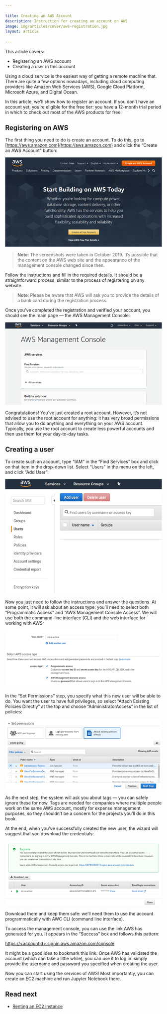 ```yaml
---

title: Creating an AWS Account
description: Instruction for creating an account on AWS
image: img/articles/cover/aws-registration.jpg
layout: article

---
```


This article covers:

*   Registering an AWS account
*   Creating a user in this account

Using a cloud service is the easiest way of getting a remote machine that. There are quite a few options nowadays, including cloud computing providers like Amazon Web Services (AWS), Google Cloud Platform, Microsoft Azure, and Digital Ocean.

In this article, we'll show how to register an account.
If you don’t have an account yet, you’re eligible for the free tier: you have a 12-month trial period in which to check out most of the AWS products for free.


## Registering on AWS

The first thing you need to do is create an account. To do this, go to [https://aws.amazon.com](https://aws.amazon.com) and click the “Create an AWS Account” button:

<img class="img-fluid" src="/img/articles/aws/registration.png">

> **Note**:
> The screenshots were taken in October 2019. It’s possible that the content on the AWS web site and the appearance of the management console changed since then.

Follow the instructions and fill in the required details. It should be a straightforward process, similar to the process of registering on any website. 

> **Note**: 
> Please be aware that AWS will ask you to provide the details of a bank card during the registration process.

Once you’ve completed the registration and verified your account, you should see the main page — the AWS Management Console:

<img class="img-fluid" src="/img/articles/aws/console.png">


Congratulations! You’ve just created a root account. However, it’s not advised to use the root account for anything: it has very broad permissions that allow you to do anything and everything on your AWS account. Typically, you use the root account to create less powerful accounts and then use them for your day-to-day tasks.


## Creating a user

To create such an account, type “IAM” in the “Find Services” box and click on that item in the drop-down list. Select “Users” in the menu on the left, and click “Add User”:

<img class="img-fluid img-border" src="/img/articles/aws/iam.png">


Now you just need to follow the instructions and answer the questions. At some point, it will ask about an access type: you’ll need to select both “Programmatic Access” and “AWS Management Console Access”. We will use both the command-line interface (CLI) and the web interface for working with AWS:


<img class="img-fluid img-border" src="/img/articles/aws/user.png">


In the “Set Permissions” step, you specify what this new user will be able to do. You want the user to have full privileges, so select “Attach Existing Policies Directly” at the top and choose “AdministratorAccess” in the list of policies:

<img class="img-fluid img-border" src="/img/articles/aws/user-permissions.png">

As the next step, the system will ask you about tags — you can safely ignore these for now. Tags are needed for companies where multiple people work on the same AWS account, mostly for expense management purposes, so they shouldn’t be a concern for the projects you’ll do in this book. 

At the end, when you’ve successfully created the new user, the wizard will suggest that you download the credentials:

<img class="img-fluid img-border" src="/img/articles/aws/user-credentials.png">


Download them and keep them safe: we’ll need them to use the account programmatically with AWC CLI (command line interface).

To access the management console, you can use the link AWS has generated for you. It appears in the “Success” box and follows this pattern:

<span style="text-decoration:underline;">https://&lt;accountid&gt;.signin.aws.amazon.com/console</span>

It might be a good idea to bookmark this link. Once AWS has validated the account (which can take a little while), you can use it to log in: simply provide the username and password you specified when creating the user.

Now you can start using the services of AWS!
Most importantly, you can create an EC2 machine and run Jupyter Notebook there.


## Read next

* [Renting an EC2 instance](/article/aws-ec2)